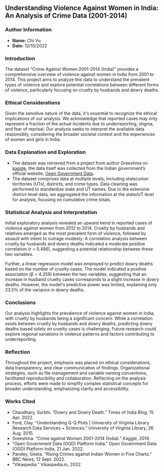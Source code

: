 ## Understanding Violence Against Women in India: An Analysis of Crime Data (2001-2014)

### Author Information
- **Name:** Chi Vu
- **Date:** 12/15/2022

### Introduction
The dataset "Crime Against Women 2001-2014 (India)" provides a comprehensive overview of violence against women in India from 2001 to 2014. This project aims to analyze this data to understand the prevalent types of violence and explore potential correlations between different forms of violence, particularly focusing on cruelty by husbands and dowry deaths.

### Ethical Considerations
Given the sensitive nature of the data, it's essential to recognize the ethical implications of our analysis. We acknowledge that reported cases may only represent a fraction of the actual incidents due to underreporting, stigma, and fear of reprisal. Our analysis seeks to interpret the available data responsibly, considering the broader societal context and the experiences of women and girls in India.

### Data Explanation and Exploration
- The dataset was retrieved from a project from author Greeshma on [kaggle](https://www.kaggle.com/datasets/greeshmagirish/crime-against-women-20012014-india), the data itself was collected from the Indian government’s official website, [Open Government Data](https://data.gov.in/). 
- The dataset comprises data at multiple levels, including state/union territories (UTs), districts, and crime types. Data cleaning was performed to standardize state and UT names. Due to the extensive district-level data, we aggregated the information at the state/UT level for analysis, focusing on cumulative crime totals.

### Statistical Analysis and Interpretation
Initial exploratory analysis revealed an upward trend in reported cases of violence against women from 2012 to 2014. Cruelty by husbands and relatives emerged as the most prevalent form of violence, followed by assault with intent to outrage modesty. A correlation analysis between cruelty by husbands and dowry deaths indicated a moderate positive correlation (r = 0.486), suggesting a potential relationship between these two variables.

Further, a linear regression model was employed to predict dowry deaths based on the number of cruelty cases. The model indicated a positive association (β = 4.259) between the two variables, suggesting that an increase in husband cruelty cases corresponds to a slight increase in dowry deaths. However, the model's predictive power was limited, explaining only 23.5% of the variance in dowry deaths.

### Conclusions 
Our analysis highlights the prevalence of violence against women in India, with cruelty by husbands being a significant concern. While a correlation exists between cruelty by husbands and dowry deaths, predicting dowry deaths based solely on cruelty cases is challenging. Future research could explore regional variations in violence patterns and factors contributing to underreporting.

### Reflection
Throughout the project, emphasis was placed on ethical considerations, data transparency, and clear communication of findings. Organizational strategies, such as file management and variable naming conventions, facilitated reproducibility and collaboration. Reflecting on the analysis process, efforts were made to simplify complex statistical concepts for broader understanding, emphasizing clarity and accessibility.

### Works Cited
- Chaudhary, Surbhi. “Dowry and Dowry Death.” Times of India Blog, 15 Apr. 2022.
- Ford, Clay. “Understanding Q-Q Plots | University of Virginia Library Research Data Services + Sciences.” University of Virginia Library, 26 Aug. 2015.
- Greeshma. “Crime against Women 2001-2014 (India).” Kaggle, 2019.
- “Open Government Data (OGD) Platform India.” Open Government Data (OGD) Platform India, 21 Jan. 2022.
- Pandey, Geeta. “Rising Crimes against Indian Women in Five Charts.” BBC News, 12 Sept. 2022.
- “Vikaspedia.” Vikaspedia.in, 2022.

